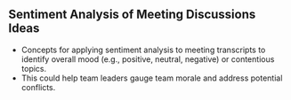## Sentiment Analysis of Meeting Discussions Ideas
- Concepts for applying sentiment analysis to meeting transcripts to identify overall mood (e.g., positive, neutral, negative) or contentious topics.
- This could help team leaders gauge team morale and address potential conflicts.
